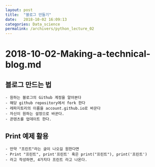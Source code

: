 ```yaml
---
layout: post
title:  "블로그 만들기"
date:   2018-10-02 16:09:13
categories: Data_science
permalink: /archivers/python_lecture_02
---
```


# 2018-10-02-Making-a-technical-blog.md

## 블로그 만드는 법 

	- 원하는 블로그의 Github 계정을 알아본다 
	- 해당 github repository에서 fork 한다 
	- 레파지토리의 이름을 account.github.io로 바꾼다 
	- 자신이 원하는 설정으로 바꾼다. 
	- 콘텐츠를 업데이트 한다. 
	
	
## Print 예제 활용 

	- 만약 "프린트"라는 글이 나오길 원한다면
	- Print "프린트", print'프린트' 혹은 print("프린트"), print('프린트')
	- 라고 작성하면, 4가지다 프린트 라고 나온다.
